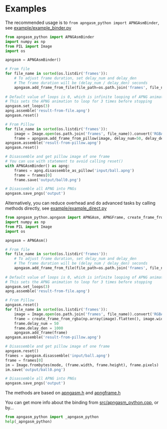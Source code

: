 # Examples

The recommended usage is to `from apngasm_python import APNGAsmBinder`, see [example/example_binder.py](example/example_binder.py)
```python
from apngasm_python import APNGAsmBinder
import numpy as np
from PIL import Image
import os

apngasm = APNGAsmBinder()

# From file
for file_name in sorted(os.listdir('frames')):
    # To adjust frame duration, set delay_num and delay_den
    # The frame duration will be (delay_num / delay_den) seconds
    apngasm.add_frame_from_file(file_path=os.path.join('frames', file_name), delay_num=100, delay_den=1000)
    
# Default value of loops is 0, which is infinite looping of APNG animation
# This sets the APNG animation to loop for 3 times before stopping
apngasm.set_loops(3)
apng.assemble('result-from-file.apng')
apngasm.reset()

# From Pillow
for file_name in sorted(os.listdir('frames')):
    image = Image.open(os.path.join('frames', file_name)).convert('RGBA')
    frame = apngasm.add_frame_from_pillow(image, delay_num=50, delay_den=1000)
apngasm.assemble('result-from-pillow.apng')
apngasm.reset()

# Disassemble and get pillow image of one frame
# You can use with statement to avoid calling reset()
with APNGAsmBinder() as apng:
    frames = apng.disassemble_as_pillow('input/ball.apng')
    frame = frames[0]
    frame.save('output/ball0.png')

# Disassemble all APNG into PNGs
apngasm.save_pngs('output')
```

Alternatively, you can reduce overhead and do advanced tasks by calling methods directly, see [example/example_direct.py](example/example_direct.py)
```python
from apngasm_python.apngasm import APNGAsm, APNGFrame, create_frame_from_rgb, create_frame_from_rgba
import numpy as np
from PIL import Image
import os

apngasm = APNGAsm()

# From file
for file_name in sorted(os.listdir('frames')):
    # To adjust frame duration, set delay_num and delay_den
    # The frame duration will be (delay_num / delay_den) seconds
    apngasm.add_frame_from_file(file_path=os.path.join('frames', file_name), delay_num=100, delay_den=1000)
    
# Default value of loops is 0, which is infinite looping of APNG animation
# This sets the APNG animation to loop for 3 times before stopping
apngasm.set_loops(3)
apng.assemble('result-from-file.apng')

# From Pillow
apngasm.reset()
for file_name in sorted(os.listdir('frames')):
    image = Image.open(os.path.join('frames', file_name)).convert('RGBA')
    frame = create_frame_from_rgba(np.array(image).flatten(), image.width, image.height)
    frame.delay_num = 50
    frame.delay_den = 1000
    apngasm.add_frame(frame)
apngasm.assemble('result-from-pillow.apng')

# Disassemble and get pillow image of one frame
apngasm.reset()
frames = apngasm.disassemble('input/ball.apng')
frame = frames[0]
im = Image.frombytes(mode, (frame.width, frame.height), frame.pixels)
im.save('output/ball0.png')

# Disassemble all APNG into PNGs
apngasm.save_pngs('output')
```

The methods are based on [apngasm.h](https://github.com/apngasm/apngasm/blob/master/lib/src/apngasm.h) and [apngframe.h](https://github.com/apngasm/apngasm/blob/master/lib/src/apngframe.h)

You can get more info about the binding from [src/apngasm_python.cpp](src/apngasm_python.cpp), or by...

```python
from apngasm_python import _apngasm_python
help(_apngasm_python)
```
